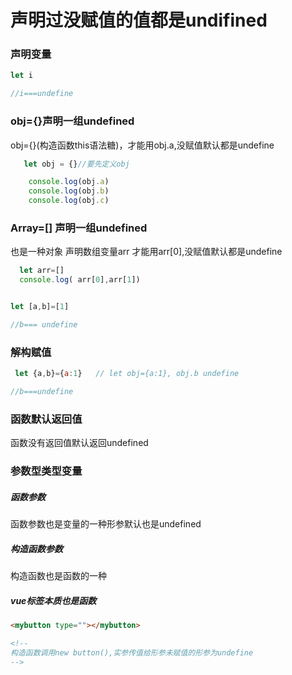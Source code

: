 
# 声明过没赋值的值都是undifined



### 声明变量

```javascript
let i

//i===undefine
```

### obj={}声明一组undefined
obj={}(构造函数this语法糖)，才能用obj.a,没赋值默认都是undefine


```javascript
   let obj = {}//要先定义obj

    console.log(obj.a)
    console.log(obj.b)
    console.log(obj.c)

```

### Array=[] 声明一组undefined

也是一种对象
声明数组变量arr 才能用arr[0],没赋值默认都是undefine

```javascript
  let arr=[]
  console.log( arr[0],arr[1])


let [a,b]=[1]

//b=== undefine
```

### 解构赋值

```javascript
 let {a,b}={a:1}   // let obj={a:1}, obj.b undefine

//b===undefine
```



### 函数默认返回值

函数没有返回值默认返回undefined

### 参数型类型变量

##### 函数参数

函数参数也是变量的一种形参默认也是undefined


##### 构造函数参数

构造函数也是函数的一种 


##### vue标签本质也是函数


```html
<mybutton type=""></mybutton>

<!-- 
构造函数调用new button(),实参传值给形参未赋值的形参为undefine 
-->
```
